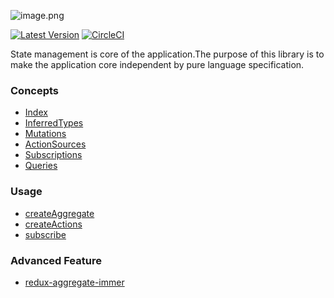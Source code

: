 ![image.png](/assets/logo.svg)

[![Latest Version](https://img.shields.io/badge/npm-redux_aggregate-C12127.svg)](https://www.npmjs.com/package/redux-aggregate)
[![CircleCI](https://circleci.com/gh/takefumi-yoshii/redux-aggregate.svg?style=svg)](https://circleci.com/gh/takefumi-yoshii/redux-aggregate)

State management is core of the application.The purpose of this library is to make the application core independent by pure language specification.

### Concepts

* [Index](concepts.md)
* [InferredTypes](inferred-types.md)
* [Mutations](mutations.md)
* [ActionSources](action-sources.md)
* [Subscriptions](subscriptions.md)
* [Queries](queries.md)

### Usage

* [createAggregate](create-aggregate.md)
* [createActions](create-actions.md)
* [subscribe](subscribe.md)

### Advanced Feature

* [redux-aggregate-immer](redux-aggregate-immer.md)
